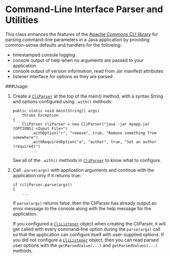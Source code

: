 # Command-Line Interface Parser and Utilities

This class enhances the features of the <a href="https://commons.apache.org/proper/commons-cli/">Apache Commons CLI library</a>
for parsing command-line parameters in a Java application by providing common-sense defaults and handlers for the following:
 * timestamped console logging
 * console output of help when no arguments are passed to your application
 * console output of version information, read from Jar manifest attributes
 * listener interface for options as they are parsed
 
 ###Usage:
1. Create a [`CliParser`](src/main/java/edu/uky/kcr/cli/CliParser.java) at the top of the main() method, with a syntax String and options configured using `.with()` methods:
    ```
    public static void main(String[] args)
        throws Exception
    {
        CliParser cliParser = new CliParser("java -jar myapp.jar [OPTIONS] <Input File>")
            .withOption("r", "remove", true, "Remove something from somewhere")
            .withRequiredOption("a", "author", true, "Set an author (required)")
            ...
    ```  
   See all of the `.with()` methods in [`CliParser`](src/main/java/edu/uky/kcr/cli/CliParser.java) to know what to configure.
2. Call `.parse(args)` with application arguments and continue with the application only if it returns true:
    ```
    if (cliParser.parse(args))
    {
        ...
    ```
   If `parse(args)` returns false, then the CliParser has already output an error message to the console along with the 
   help message for the application. 
   
   If you configured a [`CliListener`](src/main/java/edu/uky/kcr/cli/CliListener.java) object when creating the CliParser, 
   it will get called with every command-line option during the `parse(args)` call so that the application can configure 
   itself with user-supplied options.
   If you did not configure a [`CliListener`](src/main/java/edu/uky/kcr/cli/CliListener.java) object, then you can read 
   parsed user options with the `getParsedValue(...)` and `getParsedValues(...)` methods.
